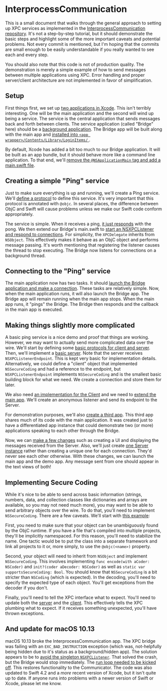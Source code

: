 # InterprocessCommunication

This is a small document that walks through the general approach to setting up XPC services as implemented in the [InterprocessCommunication repository](https://github.com/Grayson/InterprocessCommunication).  It's not a step-by-step tutorial, but it should demonstrate the basic steps and highlight some of the more important caveats and potential problems.  Not every commit is mentioned, but I'm hoping that the commits are small enough to be easily understandable if you really wanted to see each and every step.

You should also note that this code is not of production quality.  The demonstration is merely a simple example of how to send messages between multiple applications using XPC.  Error handling and proper server/client architecture are not implemented in favor of simplification.

## Setup

First things first, we set up [two applications in Xcode](https://github.com/Grayson/InterprocessCommunication/commit/23a5082a7dd0845714220d564005dce6dd392c08).  This isn't terribly interesting.  One will be the main application and the second will wind up being a service.  The service is the central application that sends messages back and forth between clients.  The service application (called "Bridge" here) should be a [background application](https://github.com/Grayson/InterprocessCommunication/commit/61cca305d3af8e403c7a06acbae7ee640a2f31ea).  The Bridge app will be built along with the main app and [installed into `<app wrapper>/Contents/Library/LoginItems/` ](https://github.com/Grayson/InterprocessCommunication/commit/82c8cb7a718d5a2eee26c676692eae06b56089cd).

By default, Xcode has added a bit too much to our Bridge application.  It will be built as an app bundle, but it should behave more like a command line application.  To that end, we'll [remove the `@NSApplicationMain` tag and add a main.swift file](https://github.com/Grayson/InterprocessCommunication/commit/12650fb490c2d082b4a63df1f97b571e1195f846).

## Creating a simple "Ping" service

Just to make sure everything is up and running, we'll create a Ping service.  We'll [define a protocol](https://github.com/Grayson/InterprocessCommunication/commit/4e8c0e9493f0a901d6d827e0101986507c14bc89) to define this service.  It's very important that this protocol is annotated with `@objc`.  In several places, the difference between ObjC and Swift will cause problems unless we make our Swift code conform appropriately.

The service is simple.  When it receives a ping, [it just responds](https://github.com/Grayson/InterprocessCommunication/commit/a08d7c9905196bc5cc27b9827cc3adab7ff7126c#diff-01e4c6bd4b2394b355b3f67e03642028R12) with the pong.  We then extend our Bridge's main.swift to [start an NSXPCListener and respond to connections](https://github.com/Grayson/InterprocessCommunication/commit/d262d61d234041ff13f51ccb4fb5331e77037917).  For simplicity, the `XPCDelegate` inherits from `NSObject`.  This effectively makes it behave as an ObjC object and performs message passing.  It's worth mentioning that registering the listener causes the thread to stop executing.  The Bridge now listens for connections on a background thread.

## Connecting to the "Ping" service

The main application now has two tasks.  It should [launch the Bridge application and make a connection](https://github.com/Grayson/InterprocessCommunication/commit/a2b5265f77f625058226968822bdd96f7779b7bc).  These tasks are relatively simple.  Now, when the main application runs, it will also launch the Bridge app.  The Bridge app will remain running when the main app stops.  When the main app runs, it "pings" the Bridge.  The Bridge then responds and the callback in the main app is executed.

## Making things slightly more complicated

A basic ping service is a nice demo and proof that things are working.  However, we may want to actually send more complicated data over the wire.  We'll start by defining some [basic protocols for client and server](https://github.com/Grayson/InterprocessCommunication/commit/def379c975170bfb1cf6a515a2a3edd3420c9b40).  Then, we'll implement a [basic server](https://github.com/Grayson/InterprocessCommunication/commit/acc1c441f9dc28c3526d5571143a8ea3dc23063a).  Note that the server receives `NSXPCListenerEndpoint`.  This is kept very basic for implementation details.  Alternatively, we could define a "client" object that implemented `NSSecureCoding` and had a reference to the endpoint, but `NSXPCListenerEndpoint` implements `NSSecureCoding` and is the smallest basic building block for what we need.  We create a connection and store them for later.

We also need [an implementation for the Client](https://github.com/Grayson/InterprocessCommunication/commit/03b9a4d58517570d90c7c215f842c077841b977b) and we need to [extend the main app](https://github.com/Grayson/InterprocessCommunication/commit/d0bfff31dc9dce62733250a0720bd7455c23194e).  We'll create an anonymous listener and send its endpoint to the Server.

For demonstration purposes, we'll also [create a third app](https://github.com/Grayson/InterprocessCommunication/commit/67693bbb3f68bd87a3bfb0f58927d2238e7ea592).  This third app shares much of its code with the main application.  It was created just to have a differentiated app instance that could demonstrate two (or more) applications speaking to each other through the Bridge.

Now, we can [make a few changes](https://github.com/Grayson/InterprocessCommunication/compare/d0bfff31dc9dce62733250a0720bd7455c23194e...9109598c3fbdb936a7af158e30583a722ae016b9) such as creating a UI and displaying the messages received from the Server.  Also, we'll just create [one Server instance](https://github.com/Grayson/InterprocessCommunication/commit/3876136e1c30f69cc448cff3cf5fc58868a73594) rather than creating a unique one for each connection.  They'd never see each other otherwise.  With these changes, we can launch the main app and the demo app.  Any message sent from one should appear in the text views of both!

## Implementing Secure Coding

While it's nice to be able to send across basic information (strings, numbers, data, and collection classes like dictionaries and arrays are available, so you may not need much more), you may want to be able to send arbitrary objects over the wire.  To do that, you'll need to implement `NSSecureCoding`.  There are a few caveats.  We'll start with [this example](https://github.com/Grayson/InterprocessCommunication/commit/f34cf7224e168265624bbe2f460f407158d7187f):

First, you need to make sure that your object can be unambiguously found by the ObjC runtime.  If you have a file that's compiled into multiple projects, they'll be implicitly namespaced.  For this reason, you'll need to stabilize the name.  One tactic would be to put the class into a separate framework and link all projects to it or, more simply, to use the `@objc(<name>)` property.

Second, your object will need to inherit from `NSObject` and implement `NSSecureCoding`.  This involves implementing `func encode(with aCoder: NSCoder)` and `init?(coder aDecoder: NSCoder)` as well as `static var supportsSecureCoding: Bool`.  You should know that `NSSecureCoding` is a bit stricter than `NSCoding` (which is expected).  In the decoding, you'll need to specify the expected type of each object.  You'll get exceptions from the decoder if you don't.

Finally, you'll need to tell the XPC interface what to expect.  You'll need to update both the [server](https://github.com/Grayson/InterprocessCommunication/commit/72067c4821e14961c19774c0ad89b25d6b741846#diff-e82d83dda9eebf856ae78ae4e44b7609R17) and the [client](https://github.com/Grayson/InterprocessCommunication/commit/426ad683c2182082c26366761ea0ed3acdcde6f0#diff-82c3bb69f7c35a1ee3ec17901b35ec20R29).  This effectively tells the XPC plumbing what to expect.  If it receives something unexpected, you'll have thrown exceptions.

## And update for macOS 10.13

macOS 10.13 broke the InterprocessCommunication app.  The XPC bridge was failing with an `EXC_BAD_INSTRUCTION` exception (which was, not-helpfully being hidden due to it's status as a background/hidden app).  The solution appears to be to [avoid the singleton `NSXPCListener`](https://github.com/Grayson/InterprocessCommunication/commit/65dd045c862139f8fc2c16c160bfde6778d33a93).  That solved the crash, but the Bridge would stop immediately.  The [run loop needed to be kicked off](https://github.com/Grayson/InterprocessCommunication/commit/9c828a3e27b3f586cb3b3c9464f47bb55ee2ecd7).  This restores functionality to the Communicator.  The code was also updated to Swift 4.2 and a *more* recent version of Xcode, but it isn't quite up to date.  If anyone runs into problems with a newer version of Swift or Xcode, please let me know.


